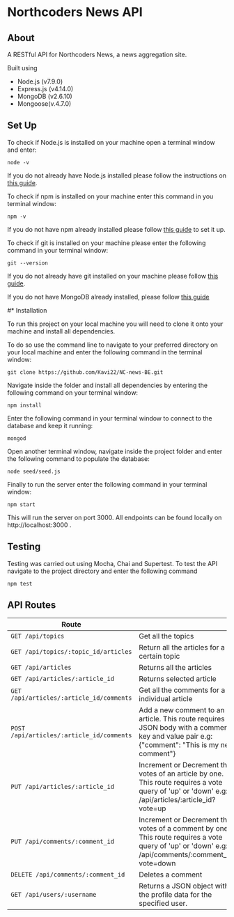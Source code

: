 # Northcoders News API

## About
A RESTful API for Northcoders News, a news aggregation site. 

Built using 
* Node.js (v7.9.0)
* Express.js (v4.14.0)
* MongoDB (v2.6.10)
* Mongoose(v.4.7.0)

## Set Up
To check if Node.js is installed on your machine open a terminal window and enter:

```node -v```

If you do not already have Node.js installed please follow the instructions on [this guide](https://nodejs.org/en/download/package-manager/).

To check if npm is installed on your machine enter this command in you terminal window: 

```npm -v```

If you do not have npm already installed please follow [this guide](https://www.npmjs.com/get-npm) to set it up.

To check if git is installed on your machine please enter the following command in your terminal window: 

```git --version```

If you do not already have git installed on your machine please follow [this guide](https://git-scm.com/).

If you do not have MongoDB already installed, please follow [this guide](https://docs.mongodb.com/manual/installation/)

#* Installation

To run this project on your local machine you will need to clone it onto your machine and install all dependencies.

To do so use the command line to navigate to your preferred directory on your local machine and enter the following command in the terminal window:

```git clone https://github.com/Kavi22/NC-news-BE.git```

Navigate inside the folder and install all dependencies by entering the following command on your terminal window: 

```npm install```

 Enter the following command in your terminal window to connect to the database and keep it running: 

```mongod```

Open another terminal window, navigate inside the project folder and enter the following command to populate the database: 

```node seed/seed.js```

Finally to run the server enter the following command in your terminal window: 

```npm start```

This will run the server on port 3000. All endpoints can be found locally on http://localhost:3000 .

## Testing

Testing was carried out using Mocha, Chai and Supertest.
To test the API navigate to the project directory and enter the following command

```npm test```


## API Routes

| Route |   |
| ------|---|
| `GET /api/topics` | Get all the topics |
| `GET /api/topics/:topic_id/articles` | Return all the articles for a certain topic |
| `GET /api/articles` | Returns all the articles |
| `GET /api/articles/:article_id` | Returns selected article |
| `GET /api/articles/:article_id/comments` | Get all the comments for a individual article |
| `POST /api/articles/:article_id/comments` | Add a new comment to an article. This route requires a JSON body with a comment key and value pair e.g: {"comment": "This is my new comment"} |
| `PUT /api/articles/:article_id` | Increment or Decrement the votes of an article by one. This route requires a vote query of 'up' or 'down' e.g: /api/articles/:article_id?vote=up |
| `PUT /api/comments/:comment_id` | Increment or Decrement the votes of a comment by one. This route requires a vote query of 'up' or 'down' e.g: /api/comments/:comment_id?vote=down |
| `DELETE /api/comments/:comment_id` | Deletes a comment |
| `GET /api/users/:username` | Returns a JSON object with the profile data for the specified user. |



